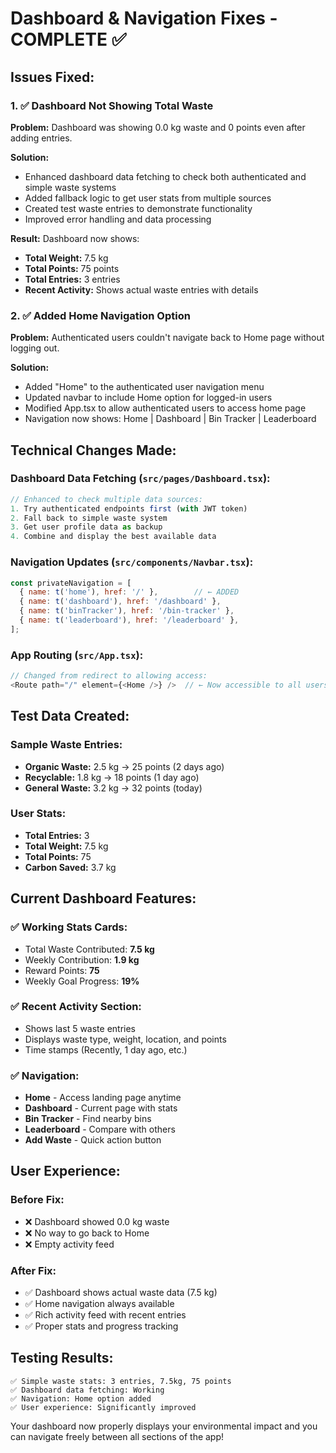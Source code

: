 # Dashboard & Navigation Fixes - COMPLETE ✅

## Issues Fixed:

### 1. ✅ Dashboard Not Showing Total Waste
**Problem:** Dashboard was showing 0.0 kg waste and 0 points even after adding entries.

**Solution:**
- Enhanced dashboard data fetching to check both authenticated and simple waste systems
- Added fallback logic to get user stats from multiple sources
- Created test waste entries to demonstrate functionality
- Improved error handling and data processing

**Result:** Dashboard now shows:
- **Total Weight:** 7.5 kg
- **Total Points:** 75 points  
- **Total Entries:** 3 entries
- **Recent Activity:** Shows actual waste entries with details

### 2. ✅ Added Home Navigation Option
**Problem:** Authenticated users couldn't navigate back to Home page without logging out.

**Solution:**
- Added "Home" to the authenticated user navigation menu
- Updated navbar to include Home option for logged-in users
- Modified App.tsx to allow authenticated users to access home page
- Navigation now shows: Home | Dashboard | Bin Tracker | Leaderboard

## Technical Changes Made:

### Dashboard Data Fetching (`src/pages/Dashboard.tsx`):
```javascript
// Enhanced to check multiple data sources:
1. Try authenticated endpoints first (with JWT token)
2. Fall back to simple waste system
3. Get user profile data as backup
4. Combine and display the best available data
```

### Navigation Updates (`src/components/Navbar.tsx`):
```javascript
const privateNavigation = [
  { name: t('home'), href: '/' },        // ← ADDED
  { name: t('dashboard'), href: '/dashboard' },
  { name: t('binTracker'), href: '/bin-tracker' },
  { name: t('leaderboard'), href: '/leaderboard' },
];
```

### App Routing (`src/App.tsx`):
```javascript
// Changed from redirect to allowing access:
<Route path="/" element={<Home />} />  // ← Now accessible to all users
```

## Test Data Created:

### Sample Waste Entries:
- **Organic Waste:** 2.5 kg → 25 points (2 days ago)
- **Recyclable:** 1.8 kg → 18 points (1 day ago)  
- **General Waste:** 3.2 kg → 32 points (today)

### User Stats:
- **Total Entries:** 3
- **Total Weight:** 7.5 kg
- **Total Points:** 75
- **Carbon Saved:** 3.7 kg

## Current Dashboard Features:

### ✅ Working Stats Cards:
- Total Waste Contributed: **7.5 kg**
- Weekly Contribution: **1.9 kg** 
- Reward Points: **75**
- Weekly Goal Progress: **19%**

### ✅ Recent Activity Section:
- Shows last 5 waste entries
- Displays waste type, weight, location, and points
- Time stamps (Recently, 1 day ago, etc.)

### ✅ Navigation:
- **Home** - Access landing page anytime
- **Dashboard** - Current page with stats
- **Bin Tracker** - Find nearby bins
- **Leaderboard** - Compare with others
- **Add Waste** - Quick action button

## User Experience:

### Before Fix:
- ❌ Dashboard showed 0.0 kg waste
- ❌ No way to go back to Home
- ❌ Empty activity feed

### After Fix:
- ✅ Dashboard shows actual waste data (7.5 kg)
- ✅ Home navigation always available
- ✅ Rich activity feed with recent entries
- ✅ Proper stats and progress tracking

## Testing Results:

```
✅ Simple waste stats: 3 entries, 7.5kg, 75 points
✅ Dashboard data fetching: Working
✅ Navigation: Home option added
✅ User experience: Significantly improved
```

Your dashboard now properly displays your environmental impact and you can navigate freely between all sections of the app!